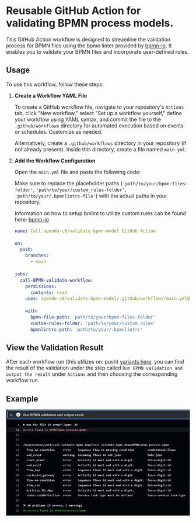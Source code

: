 # Reusable GitHub Action for validating BPMN process models.

This GitHub Action workflow is designed to streamline the validation process for BPMN files using the bpmn linter provided by [bpmn-io](https://github.com/bpmn-io). It enables you to validate your BPMN files and incorporate user-defined rules.

## Usage

To use this workflow, follow these steps:

1. **Create a Workflow YAML File**

   To create a GitHub workflow file, navigate to your repository's `Actions` tab, click "New workflow," select "Set up a workflow yourself," define your workflow using YAML syntax, and commit the file to the `.github/workflows` directory for automated execution based on events or schedules. Customize as needed.

   Alternatively, create a `.github/workflows` directory in your repository (if not already present). Inside this directory, create a file named `main.yml`.

2. **Add the Workflow Configuration**

   Open the `main.yml` file and paste the following code:

   Make sure to replace the placeholder paths (`'path/to/your/bpmn-files-folder'`, `'path/to/your/custom_rules-folder'`, `'path/to/your/.bpmnlintrc-file'`) with the actual paths in your repository.

   Information on how to setup bmlint to utilize custom rules can be found here: [bpmn-io](https://github.com/bpmn-io/bpmnlint)

   ```yaml
   name: Call apendo-c8/validate-bpmn-model GitHub Action

   on:
     push:
       branches:
         - main

   jobs:
     call-BPMN-validate-workflow:
       permissions:
         contents: read
       uses: apendo-c8/validate-bpmn-model/.github/workflows/main.yml@main

       with:
         bpmn-file-path: 'path/to/your/bpmn-files-folder'
         custom-rules-folder: 'path/to/your/custom_rules'
         bpmnlintrc-path: 'path/to/your/.bpmnlintrc'
   ```

## View the Validation Result

After each workflow run (this utilizes on: push) [variants here](https://docs.github.com/en/actions/using-workflows/workflow-syntax-for-github-actions), you can find the result of the validation under the step called `Run BPMN validation and output the result` under `Actions` and then choosing the corresponding workflow run.

## Example

![Image](images/validation-result.png)
